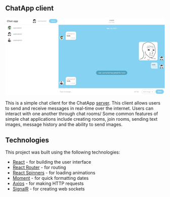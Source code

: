 ## ChatApp client

![](/src/assets/img/chat.jpg)

This is a simple chat client for the ChatApp [server](https://github.com/ilyam3004/Chat-App-Server). This client allows users to send and receive messages in real-time over the internet. Users can interact with one another through chat rooms/ Some common features of simple chat applications include creating rooms, join rooms, sending text images, message history and the ability to send images.

## Technologies

This project was built using the following technologies:
- [React](https://reactjs.org/) - for building the user interface
- [React Router](https://reactrouter.com/en/main) - for routing
- [React Spinners](https://www.davidhu.io/react-spinners/) - for loading animations
- [Moment](https://momentjs.com/) - for quick formatting dates
- [Axios](https://axios-http.com/docs/intro) - for making HTTP requests
- [SignalR](https://learn.microsoft.com/en-us/aspnet/signalr/overview/getting-started/introduction-to-signalr) - for creating web sockets
